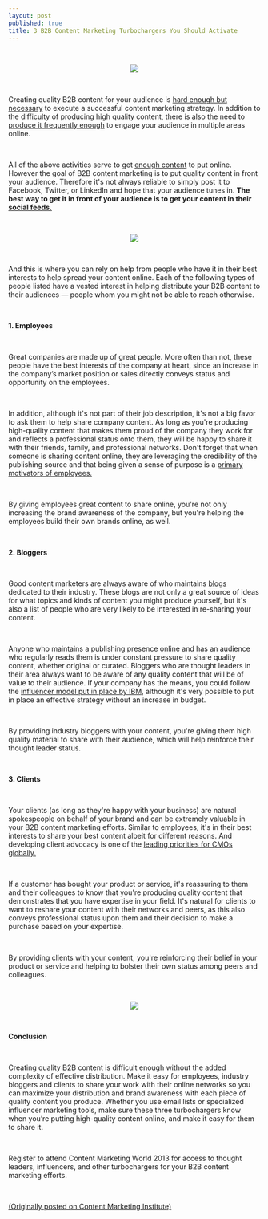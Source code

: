 ```yaml
---
layout: post
published: true
title: 3 B2B Content Marketing Turbochargers You Should Activate
---
```

<br />
<p style="text-align: center;"><img src="http://www.getelevat.com/blog/images/activate_influencers.jpg" /></p>
<br />

<p>Creating quality B2B content for your audience is <a href="http://blog.hubspot.com/blog/tabid/6307/bid/34080/Why-Marketers-Need-to-Rise-Above-the-Deluge-of-Crappy-Content.aspx">hard enough but necessary</a> to execute a successful content marketing strategy. In addition to the difficulty of producing high quality content, there is also the need to <a href="http://contentmarketinginstitute.com/2011/05/whats-the-right-frequency-for-blog-posts/">produce it frequently enough</a> to engage your audience in multiple areas online.</p>
<br />
<!--break-->
<p>All of the above activities serve to get <a href="http://contentmarketinginstitute.com/wp-content/uploads/2012/11/b2bresearch2013cmi-121023151728-phpapp01-1.pdf">enough content</a> to put online. However the goal of B2B content marketing is to put quality content in front your audience. Therefore it&#39;s not always reliable to simply post it to Facebook, Twitter, or LinkedIn and hope that your audience tunes in. <b>The best way to get it in front of your audience is to get your content in their <a href="http://contentmarketinginstitute.com/2011/03/blog-post-to-dos/">social feeds.</a></b></p>

<br />
<p style="text-align: center;"><img src="images/audience_turbocharger.png" /></p>
<br />

<p>And this is where you can rely on help from people who have it in their best interests to help spread your content online. Each of the following types of people listed have a vested interest in helping distribute your B2B content to their audiences — people whom you might not be able to reach otherwise.</p>
<br />

<p><b>1. Employees</b></p>
<br />

<p>Great companies are made up of great people. More often than not, these people have the best interests of the company at heart, since an increase in the company’s market position or sales directly conveys status and opportunity on the employees.</p>
<br />

<p>In addition, although it&#39;s not part of their job description, it&#39;s not a big favor to ask them to help share company content. As long as you&#39;re producing high-quality content that makes them proud of the company they work for and reflects a professional status onto them, they will be happy to share it with their friends, family, and professional networks. Don&#39;t forget that when someone is sharing content online, they are leveraging the credibility of the publishing source and that being given a sense of purpose is a <a href="http://www.entrepreneur.com/blog/225560?goback=.gde_3980468_member_210667926%23">primary motivators of employees.</a></p>
<br />

<p>By giving employees great content to share online, you&#39;re not only increasing the brand awareness of the company, but you&#39;re helping the employees build their own brands online, as well.</p>
<br />

<p><b>2. Bloggers</b></p>
<br />

<p>Good content marketers are always aware of who maintains <a href="http://contentmarketinginstitute.com/2012/04/ultimate-guide-to-blogging/">blogs</a> dedicated to their industry. These blogs are not only a great source of ideas for what topics and kinds of content you might produce yourself, but it&#39;s also a list of people who are very likely to be interested in re-sharing your content.</p>
<br />

<p>Anyone who maintains a publishing presence online and has an audience who regularly reads them is under constant pressure to share quality content, whether original or curated. Bloggers who are thought leaders in their area always want to be aware of any quality content that will be of value to their audience. If your company has the means, you could follow the <a href="http://contentmarketinginstitute.com/2012/11/how-influencers-have-ignited-ibms-content-marketing/">influencer model put in place by IBM</a>, although it&#39;s very possible to put in place an effective strategy without an increase in budget.</p>
<br />

<p>By providing industry bloggers with your content, you&#39;re giving them high quality material to share with their audience, which will help reinforce their thought leader status.
</p>
<br />

<p><b>3. Clients</b></p>
<br />

<p>Your clients (as long as they&#39;re happy with your business) are natural spokespeople on behalf of your brand and can be extremely valuable in your B2B content marketing efforts. Similar to employees, it&#39;s in their best interests to share your best content albeit for different reasons. And developing client advocacy is one of the <a href="http://www.slideshare.net/thumbarger/ibm-global-chief-marketing-officer-study-oct-2011">leading priorities for CMOs globally.</a></p>
<br />

<p>If a customer has bought your product or service, it&#39;s reassuring to them and their colleagues to know that you&#39;re producing quality content that demonstrates that you have expertise in your field. It&#39;s natural for clients to want to reshare your content with their networks and peers, as this also conveys professional status upon them and their decision to make a purchase based on your expertise.</p>
<br />

<p>By providing clients with your content, you&#39;re reinforcing their belief in your product or service and helping to bolster their own status among peers and colleagues.</p>


<br />
<p style="text-align: center;"><img src="images/engage_customers.png" /></p>
<br />

<p><b>Conclusion</b></p>
<br />

<p>Creating quality B2B content is difficult enough without the added complexity of effective distribution. Make it easy for employees, industry bloggers and clients to share your work with their online networks so you can maximize your distribution and brand awareness with each piece of quality content you produce. Whether you use email lists or specialized influencer marketing tools, make sure these three turbochargers know when you’re putting high-quality content online, and make it easy for them to share it.</p>
<br />

<p>Register to attend Content Marketing World 2013 for access to thought leaders, influencers, and other turbochargers for your B2B content marketing efforts. </p>
<br />

<p><a href="http://contentmarketinginstitute.com/2013/03/b2b-content-distribution-turbochargers-activate/">(Originally posted on Content Marketing Institute)</a></p>
